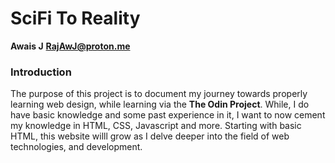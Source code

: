 # SciFi To Reality

**Awais J**
**RajAwJ@proton.me**

### Introduction

The purpose of this project is to document my journey towards properly learning web design, while learning via the **The Odin Project**.
While, I do have basic knowledge and some past experience in it, I want to now cement my knowledge in HTML, CSS, Javascript and more.
Starting with basic HTML, this website willl grow as I delve deeper into the field of web technologies, and development.
